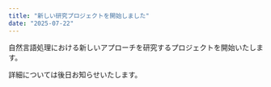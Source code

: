 ```yaml
---
title: "新しい研究プロジェクトを開始しました"
date: "2025-07-22"
---
```


自然言語処理における新しいアプローチを研究するプロジェクトを開始いたします。

詳細については後日お知らせいたします。
